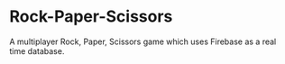 # Rock-Paper-Scissors
A multiplayer Rock, Paper, Scissors game which uses Firebase as a real time database.
